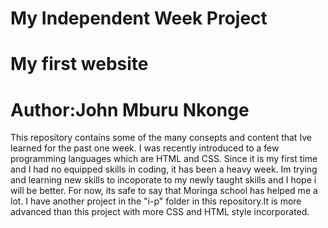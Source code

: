 # My Independent Week Project
#   My first website
# Author:John Mburu Nkonge

This repository contains some of the many consepts and content that Ive learned for the past one week.
I was recently introduced to a few programming languages which are HTML and CSS.
Since it is my first time and I had no equipped skills in coding, it has been a heavy week.
Im trying and learning new skills to incoporate to my newly taught skills and I hope i will be better.
For now, its safe to say that Moringa school has helped me a lot.
I have another project in the "i-p" folder in this repository.It is more advanced than this project
with more CSS and HTML style incorporated.
